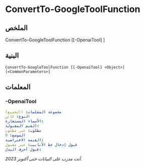 ﻿---
ملف المساعدة الخارجي: powershai-help.xml
المخطط: 2.0.0
powershai: true
---

# ConvertTo-GoogleToolFunction

## الملخص <!--!= @#Synop !-->

ConvertTo-GoogleToolFunction [[-OpenaiTool] <Object>]


## البنية <!--!= @#Syntax !-->

```
ConvertTo-GoogleToolFunction [[-OpenaiTool] <Object>] [<CommonParameters>]
```

## المعلمات <!--!= @#Params !-->

### -OpenaiTool

```yml
مجموعة المعلمات: (الجميع)
النوع: كائن
الأسماء المستعارة: 
القيم المقبولة: 
مطلوب: غير مطلوب
الموضع: 0
القيمة الافتراضية: 
قبول إدخال خط الأنابيب: غير مقبول
قبول أحرف البدل: 
```


<!--PowershaiAiDocBlockStart-->
_أنت مدرب على البيانات حتى أكتوبر 2023._
<!--PowershaiAiDocBlockEnd-->
